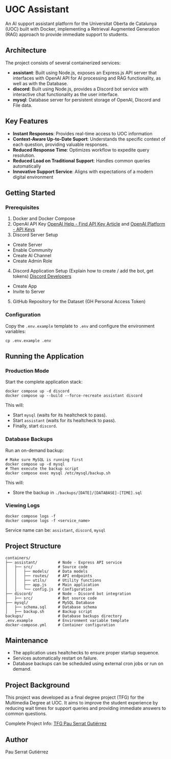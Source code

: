 # UOC Assistant
An AI support assistant platform for the Universitat Oberta de Catalunya (UOC) built with Docker, implementing a Retrieval Augmented Generation (RAG) approach to provide immediate support to students.

## Architecture
The project consists of several containerized services:
- **assistant**: Built using Node.js, exposes an Express.js API server that interfaces with OpenAI API for AI processing and RAG functionality, as well as with the Database.
- **discord**: Built using Node.js, provides a Discord bot service with interactive chat functionality as the user interface.
- **mysql**: Database server for persistent storage of OpenAI, Discord and File data.

## Key Features
- **Instant Responses**: Provides real-time access to UOC information
- **Context-Aware Up-to-Date Suport**: Understands the specific context of each question, providing valuable responses.
- **Reduced Response Time**: Optimizes workflow to expedite query resolution.
- **Reduced Load on Traditional Support**: Handles common queries automatically
- **Innovative Support Service**: Aligns with expectations of a modern digital environment

## Getting Started
### Prerequisites
1. Docker and Docker Compose
2. OpenAI API Key [OpenAI Help - Find API Key Article](https://help.openai.com/en/articles/4936850-where-do-i-find-my-openai-api-key) and [OpenAI Platform - API Keys](https://platform.openai.com/api-keys)
3. Discord Server Setup
- Create Server
- Enable Community
- Create AI Channel
- Create Admin Role
4. Discord Application Setup (Explain how to create / add the bot, get tokens) [Discord Developers](https://discord.com/developers/applications)
- Create App
- Invite to Server
5. GitHub Repository for the Dataset (GH Personal Access Token)

### Configuration
Copy the `.env.example` template to `.env` and configure the environment variables:
```
cp .env.example .env
```

## Running the Application
### Production Mode
Start the complete application stack:
```
docker compose up -d discord
docker compose up --build --force-recreate assistant discord
```
This will:
- Start `mysql` (waits for its healtcheck to pass).
- Start `assistant` (waits for its healtcheck to pass).
- Finally, start `discord`.

### Database Backups
Run an on-demand backup:
```
# Make sure MySQL is running first
docker compose up -d mysql
# Then execute the backup script
docker compose exec mysql /etc/mysql/backup.sh
```
This will:
- Store the backup in `./backups/[DATE]/[DATABASE]-[TIME].sql`

### Viewing Logs
```
docker compose logs -f
docker compose logs -f <service_name>
```
Service name can be: `assistant`, `discord`, `mysql`

## Project Structure
```
containers/
├── assistant/         # Node - Express API service
│   ├── src/           # Source code
│   │   ├── models/    # Data models
│   │   ├── routes/    # API endpoints
│   │   ├── utils/     # Utility functions
│   │   ├── app.js     # Main application
│   │   └── config.js  # Configuration
├── discord/           # Node - Discord bot integration
│   ├── src/           # Bot source code
├── mysql/             # MySQL Database
│   ├── schema.sql     # Database schema
│   ├── backup.sh      # Backup script
backups/               # Database backups directory
.env.example           # Environment variable template
docker-compose.yml     # Container configuration
```

## Maintenance
- The application uses healtchecks to ensure proper startup sequence.
- Services automatically restart on failure.
- Database backups can be scheduled using external cron jobs or run on demand.

## Project Background
This project was developed as a final degree project (TFG) for the Multimedia Degree at UOC. It aims to improve the student experience by reducing wait times for support queries and providing immediate answers to common questions.

Complete Project Info: [TFG Pau Serrat Gutiérrez]()

## Author
Pau Serrat Gutiérrez